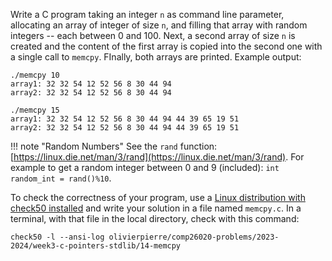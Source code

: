Write a C program taking an integer `n` as command line parameter, allocating
an array of integer of size `n`, and filling that array with random integers --
each between 0 and 100. Next, a second array of size `n` is created and the
content of the first array is copied into the second one with a single call to
`memcpy`. FInally, both arrays are printed. Example output:

```shell
./memcpy 10
array1: 32 32 54 12 52 56 8 30 44 94
array2: 32 32 54 12 52 56 8 30 44 94

./memcpy 15
array1: 32 32 54 12 52 56 8 30 44 94 44 39 65 19 51
array2: 32 32 54 12 52 56 8 30 44 94 44 39 65 19 51
```

!!! note "Random Numbers"
    See the `rand` function:
    [https://linux.die.net/man/3/rand](https://linux.die.net/man/3/rand). For
    example to get a random integer between 0 and 9 (included):
    `int random_int = rand()%10`.

To check the correctness of your program, use a
[Linux distribution with check50 installed](https://github.com/olivierpierre/comp26020-devcontainer)
and write your solution in a file named `memcpy.c`. In a
terminal, with that file in the local directory, check with this command:

```shell
check50 -l --ansi-log olivierpierre/comp26020-problems/2023-2024/week3-c-pointers-stdlib/14-memcpy
```
